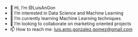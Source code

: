 - 👋 Hi, I’m @LuisAnGon
- 👀 I’m interested in Data Science and Machine Learning
- 🌱 I’m currently learning Machine Learning techniques
- 💞️ I’m looking to collaborate on marketing oriented projects 
- 📫 How to reach me: luis.anto.gonzalez.gomez@gmail.com

<!---
LuisAnGon/LuisAnGon is a ✨ special ✨ repository because its `README.md` (this file) appears on your GitHub profile.
You can click the Preview link to take a look at your changes.
--->
